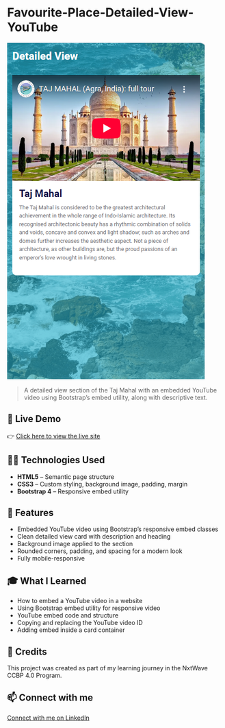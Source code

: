 # Favourite-Place-Detailed-View-YouTube

![Favourite-Place-Detailed-View-YouTube Preview](https://github.com/SouravKumarYadav/Favourite-Places-Detailed-View-Embed-Youtube-Video/blob/main/Favourite%20Places%20Detailed%20View%20Embed%20Youtube%20Video.png)

> A detailed view section of the Taj Mahal with an embedded YouTube video using Bootstrap’s embed utility, along with descriptive text.

## 🚀 Live Demo  
👉 [Click here to view the live site](https://souravkumaryadav.github.io/Favourite-Place-Detailed-View-Embed-YouTube-Video/)

## 🧑‍💻 Technologies Used  
- **HTML5** – Semantic page structure  
- **CSS3** – Custom styling, background image, padding, margin  
- **Bootstrap 4** – Responsive embed utility  

## 📄 Features  
- Embedded YouTube video using Bootstrap’s responsive embed classes  
- Clean detailed view card with description and heading  
- Background image applied to the section  
- Rounded corners, padding, and spacing for a modern look  
- Fully mobile-responsive  

## 🎓 What I Learned  
- How to embed a YouTube video in a website  
- Using Bootstrap embed utility for responsive video  
- YouTube embed code and structure  
- Copying and replacing the YouTube video ID  
- Adding embed inside a card container  

## 🙌 Credits  
This project was created as part of my learning journey in the NxtWave CCBP 4.0 Program.

## 📫 Connect with me  
[Connect with me on LinkedIn](https://www.linkedin.com/in/sourav-kumar-cs/)
